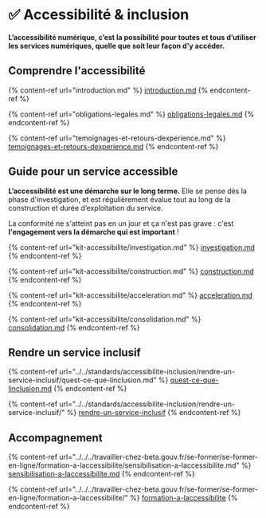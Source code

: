 # ✅ Accessibilité & inclusion

**L’accessibilité numérique, c’est la possibilité pour toutes et tous d’utiliser les services numériques, quelle que soit leur façon d’y accéder.**

## Comprendre l'accessibilité

{% content-ref url="introduction.md" %}
[introduction.md](introduction.md)
{% endcontent-ref %}

{% content-ref url="obligations-legales.md" %}
[obligations-legales.md](obligations-legales.md)
{% endcontent-ref %}

{% content-ref url="temoignages-et-retours-dexperience.md" %}
[temoignages-et-retours-dexperience.md](temoignages-et-retours-dexperience.md)
{% endcontent-ref %}

## Guide pour un service accessible <a href="#guide-pour-un-service-accessible" id="guide-pour-un-service-accessible"></a>

**L’accessibilité est une démarche sur le long terme.** Elle se pense dès la phase d'investigation, et est régulièrement évalue tout au long de la construction et durée d’exploitation du service.

La conformité ne s'atteint pas en un jour et ça n'est pas grave : c'est **l'engagement vers la démarche qui est important** !

{% content-ref url="kit-accessibilite/investigation.md" %}
[investigation.md](kit-accessibilite/investigation.md)
{% endcontent-ref %}

{% content-ref url="kit-accessibilite/construction.md" %}
[construction.md](kit-accessibilite/construction.md)
{% endcontent-ref %}

{% content-ref url="kit-accessibilite/acceleration.md" %}
[acceleration.md](kit-accessibilite/acceleration.md)
{% endcontent-ref %}

{% content-ref url="kit-accessibilite/consolidation.md" %}
[consolidation.md](kit-accessibilite/consolidation.md)
{% endcontent-ref %}

## Rendre un service inclusif

{% content-ref url="../../standards/accessibilite-inclusion/rendre-un-service-inclusif/quest-ce-que-linclusion.md" %}
[quest-ce-que-linclusion.md](../../standards/accessibilite-inclusion/rendre-un-service-inclusif/quest-ce-que-linclusion.md)
{% endcontent-ref %}

{% content-ref url="../../standards/accessibilite-inclusion/rendre-un-service-inclusif/" %}
[rendre-un-service-inclusif](../../standards/accessibilite-inclusion/rendre-un-service-inclusif/)
{% endcontent-ref %}

## Accompagnement

{% content-ref url="../../../travailler-chez-beta.gouv.fr/se-former/se-former-en-ligne/formation-a-laccessibilite/sensibilisation-a-laccessibilite.md" %}
[sensibilisation-a-laccessibilite.md](../../../travailler-chez-beta.gouv.fr/se-former/se-former-en-ligne/formation-a-laccessibilite/sensibilisation-a-laccessibilite.md)
{% endcontent-ref %}

{% content-ref url="../../../travailler-chez-beta.gouv.fr/se-former/se-former-en-ligne/formation-a-laccessibilite/" %}
[formation-a-laccessibilite](../../../travailler-chez-beta.gouv.fr/se-former/se-former-en-ligne/formation-a-laccessibilite/)
{% endcontent-ref %}

